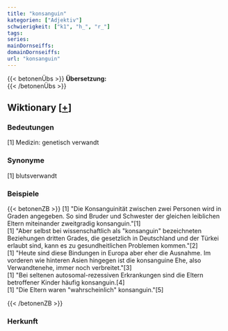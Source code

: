 ```yaml
---
title: "konsanguin"
kategorien: ["Adjektiv"]
schwierigkeit: ["k1", "h_", "r_"]
tags:
series:
mainDornseiffs:
domainDornseiffs:
url: "konsanguin"
---
```


{{< betonenÜbs >}}
**Übersetzung:**  
{{< /betonenÜbs >}}

## Wiktionary [[+](https://de.wiktionary.org/wiki/konsanguin)]

### Bedeutungen
[1] Medizin: genetisch verwandt  

### Synonyme
[1] blutsverwandt  

### Beispiele
{{< betonenZB >}}
[1] "Die Konsanguinität zwischen zwei Personen wird in Graden angegeben. So sind Bruder und Schwester der gleichen leiblichen Eltern miteinander zweitgradig konsanguin."[1]  
[1] "Aber selbst bei wissenschaftlich als "konsanguin" bezeichneten Beziehungen dritten Grades, die gesetzlich in Deutschland und der Türkei erlaubt sind, kann es zu gesundheitlichen Problemen kommen."[2]  
[1] "Heute sind diese Bindungen in Europa aber eher die Ausnahme. Im vorderen wie hinteren Asien hingegen ist die konsanguine Ehe, also Verwandtenehe, immer noch verbreitet."[3]  
[1] "Bei seltenen autosomal-rezessiven Erkrankungen sind die Eltern betroffener Kinder häufig konsanguin.[4]  
[1] "Die Eltern waren "wahrscheinlich" konsanguin."[5]  

{{< /betonenZB >}}
### Herkunft
  


